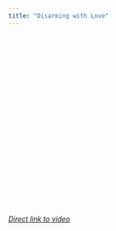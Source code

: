 ```yaml
---
title: "Disarming with Love"
---
```

<p><object width="425" height="344"><param name="movie" value="https://www.youtube.com/v/TBwIRq_hmjg&hl=en&fs=1&"></param><param name="allowFullScreen" value="true"></param><param name="allowscriptaccess" value="always"></param><embed src="https://www.youtube.com/v/TBwIRq_hmjg&hl=en&fs=1&" type="application/x-shockwave-flash" allowscriptaccess="always" allowfullscreen="true" width="425" height="344"></embed></object></p>
<p><em><a href="https://www.youtube.com/watch?v=TBwIRq_hmjg">Direct link to video</a></em></p>
